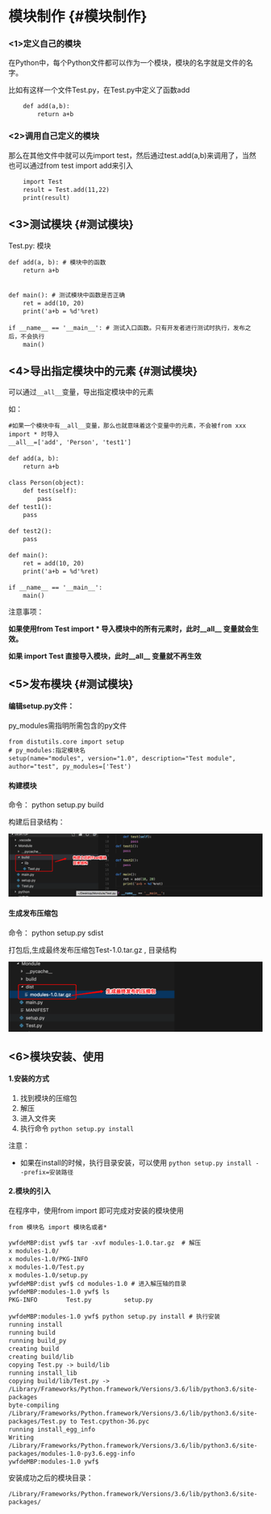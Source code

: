 # 模块制作 {#模块制作}

### &lt;1&gt;定义自己的模块

在Python中，每个Python文件都可以作为一个模块，模块的名字就是文件的名字。

比如有这样一个文件Test.py，在Test.py中定义了函数add

```
    def add(a,b):
        return a+b
```

### &lt;2&gt;调用自己定义的模块

那么在其他文件中就可以先import test，然后通过test.add\(a,b\)来调用了，当然也可以通过from test import add来引入

```
    import Test
    result = Test.add(11,22)
    print(result)
```

## &lt;3&gt;测试模块 {#测试模块}

Test.py: 模块

```
def add(a, b): # 模块中的函数
    return a+b


def main(): # 测试模块中函数是否正确
    ret = add(10, 20)
    print('a+b = %d'%ret)

if __name__ == '__main__': # 测试入口函数。只有开发者进行测试时执行，发布之后，不会执行
    main()
```

## &lt;4&gt;导出指定模块中的元素 {#测试模块}

可以通过`__all__`变量，导出指定模块中的元素

如：

```
#如果一个模块中有__all__变量，那么也就意味着这个变量中的元素，不会被from xxx import * 时导入
__all__=['add', 'Person', 'test1']

def add(a, b):
    return a+b

class Person(object):
    def test(self):
        pass
def test1():
    pass

def test2():
    pass

def main():
    ret = add(10, 20)
    print('a+b = %d'%ret)

if __name__ == '__main__':
    main()
```

注意事项：

**如果使用from Test import \* 导入模块中的所有元素时，此时\_\_all\_\_ 变量就会生效。**

**如果 import Test 直接导入模块，此时\_\_all\_\_ 变量就不再生效**

## &lt;5&gt;发布模块 {#测试模块}

#### 编辑setup.py文件：

py\_modules需指明所需包含的py文件

```
from distutils.core import setup
# py_modules:指定模块名
setup(name="modules", version="1.0", description="Test module", author="test", py_modules=['Test')
```

#### 构建模块

命令： python setup.py build

构建后目录结构：

![](/assets/Snip20180208_2.png)

#### 生成发布压缩包

命令： python setup.py sdist

打包后,生成最终发布压缩包Test-1.0.tar.gz , 目录结构

![](/assets/Snip20180208_3.png)

## &lt;6&gt;模块安装、使用

#### 1.安装的方式

1. 找到模块的压缩包
2. 解压
3. 进入文件夹
4. 执行命令
   `python setup.py install`

注意：

* 如果在install的时候，执行目录安装，可以使用
  `python setup.py install --prefix=安装路径`

#### 2.模块的引入

在程序中，使用from import 即可完成对安装的模块使用

`from 模块名 import 模块名或者*`

```
ywfdeMBP:dist ywf$ tar -xvf modules-1.0.tar.gz  # 解压
x modules-1.0/
x modules-1.0/PKG-INFO
x modules-1.0/Test.py
x modules-1.0/setup.py
ywfdeMBP:dist ywf$ cd modules-1.0 # 进入解压轴的目录
ywfdeMBP:modules-1.0 ywf$ ls
PKG-INFO        Test.py         setup.py

ywfdeMBP:modules-1.0 ywf$ python setup.py install # 执行安装
running install
running build
running build_py
creating build
creating build/lib
copying Test.py -> build/lib
running install_lib
copying build/lib/Test.py -> /Library/Frameworks/Python.framework/Versions/3.6/lib/python3.6/site-packages
byte-compiling /Library/Frameworks/Python.framework/Versions/3.6/lib/python3.6/site-packages/Test.py to Test.cpython-36.pyc
running install_egg_info
Writing /Library/Frameworks/Python.framework/Versions/3.6/lib/python3.6/site-packages/modules-1.0-py3.6.egg-info
ywfdeMBP:modules-1.0 ywf$
```

安装成功之后的模块目录：

```
/Library/Frameworks/Python.framework/Versions/3.6/lib/python3.6/site-packages/
```



